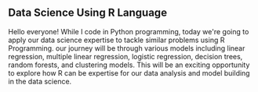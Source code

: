 ## Data Science Using R Language

Hello everyone! While I code in Python programming, today we're going to apply our data science expertise to tackle similar problems using R Programming. our journey will be through various models including linear regression, multiple linear regression, logistic regression, decision trees, random forests, and clustering models. This will be an exciting opportunity to explore how R can be expertise for our data analysis and model building in the data science.

